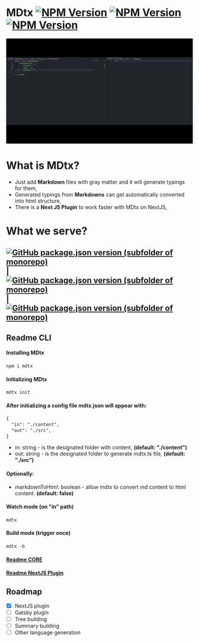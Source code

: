 # MDtx [![NPM Version](https://img.shields.io/npm/v/mdtx.svg?style=flat)](https://www.npmjs.com/package/mdtx) [![NPM Version](https://img.shields.io/github/checks-status/aexol-studio/mdtx/main)](https://www.npmjs.com/package/mdtx) [![NPM Version](https://img.shields.io/github/last-commit/aexol-studio/mdtx)](https://github.com/aexol-studio/mdtx)

![Alt Text](packages/mdtx-cms/public/PresentationOfMDtx.gif)

# What is MDtx?

- Just add **Markdown** files with gray matter and it will generate typings for them,
- Generated typings from **Markdowns** can get automatically converted into html structure,
- There is a **Next JS Plugin** to work faster with MDtx on NextJS,

# What we serve?

## [![GitHub package.json version (subfolder of monorepo)](https://img.shields.io/github/package-json/v/aexol-studio/mdtx?color=yellow&filename=%2Fpackages%2Fmdtx-cli%2Fpackage.json&label=CLI&style=for-the-badge)](https://github.com/aexol-studio/mdtx) | [![GitHub package.json version (subfolder of monorepo)](https://img.shields.io/github/package-json/v/aexol-studio/mdtx?color=green&filename=%2Fpackages%2Fmdtx-core%2Fpackage.json&label=CORE&style=for-the-badge)](https://github.com/aexol-studio/mdtx/tree/main/packages/mdtx-core) | [![GitHub package.json version (subfolder of monorepo)](https://img.shields.io/github/package-json/v/aexol-studio/mdtx?color=white&filename=%2Fpackages%2Fmdtx-plugin-nextjs%2Fpackage.json&label=NextJS-plugin&style=for-the-badge)](https://github.com/aexol-studio/mdtx/tree/main/packages/mdtx-plugin-nextjs)

## Readme CLI

#### Installing MDtx

```
npm i mdtx
```

#### Initializing MDtx

```
mdtx init
```

#### After initializing a config file mdtx.json will appear with:

```
{
  "in": "./content",
  "out": "./src",
}
```

- in: string - is the designated folder with content, **(default: "./content")**
- out: string - is the designated folder to generate mdtx.ts file, **(default: "./src")**

#### Optionally:

- markdownToHtml: boolean - allow mdtx to convert md content to html content. **(default: false)**

#### Watch mode (on "in" path)

```
mdtx
```

#### Build mode (trigger once)

```
mdtx -b
```

#### [Readme CORE](https://github.com/aexol-studio/mdtx/tree/main/sandbox/mdtx-example/Readme.md)

#### [Readme NextJS Plugin](https://github.com/aexol-studio/mdtx/tree/main/sandbox/mdtx-nextjs-example/Readme.md)

## Roadmap

- [x] NextJS plugin
- [ ] Gatsby plugin
- [ ] Tree building
- [ ] Summary building
- [ ] Other language generation
